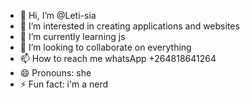- 👋 Hi, I’m @Leti-sia
- 👀 I’m interested in creating applications and websites
- 🌱 I’m currently learning js
- 💞️ I’m looking to collaborate on everything 
- 📫 How to reach me whatsApp +264818641264
- 😄 Pronouns: she
- ⚡ Fun fact: i'm a nerd

<!---
Leti-sia/Leti-sia is a ✨ special ✨ repository because its `README.md` (this file) appears on your GitHub profile.
You can click the Preview link to take a look at your changes.
--->
